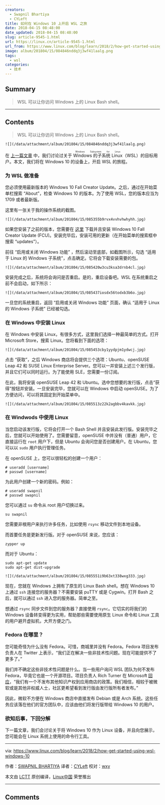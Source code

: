 ```yaml
---
creators:
  - Swapnil Bhartiya
  - CYLeft
title: 如何在 Windows 10 上开启 WSL 之旅
date: 2018-04-15 08:48:00
date_updated: 2018-04-15 08:48:00
slug: article-9545-1.html
url: https://linux.cn/article-9545-1.html
url_from: https://www.linux.com/blog/learn/2018/2/how-get-started-using-wsl-windows-10
image: album/201804/15/084846nddq3j3wf41laalg.png
tags:
  - wsl
categories:
  - 技术
---
```


## Summary

> WSL 可以让你访问 Windows 上的 Linux Bash shell。

***

<!-- more -->

## Contents

> 
> WSL 可以让你访问 Windows 上的 Linux Bash shell。
> 
> 
> 

`![](/data/attachment/album/201804/15/084846nddq3j3wf41laalg.png)`

在 [上一篇文章](https://www.linux.com/blog/learn/2018/2/windows-subsystem-linux-bridge-between-two-platforms) 中，我们讨论过关于 <ruby> Windows 的子系统 Linux <rt>  Windows Subsystem for Linux </rt></ruby>（WSL）的目标用户。本文，我们将在 Windows 10 的设备上，开启 WSL 的旅程。

### 为 WSL 做准备

您必须使用最新版本的 Windows 10 Fall Creator Update。之后，通过在开始菜单栏搜索 “About”，检查 Windows 10 的版本。为了使用 WSL，您的版本应当为 1709 或者最新版。

这里有一张关于我的操作系统的截图。

`![](/data/attachment/album/201804/15/085355b9rvx4vvhvhwhyhh.jpg)`

如果您安装了之前的版本，您需要在 [这里](https://www.microsoft.com/en-us/software-download/windows10) 下载并且安装 Windows 10 Fall Creator Update (FCU)。安装完毕后，安装可用的更新（在开始菜单的搜索框中搜索 “updates”）。

前往 “启用或关闭 Windows 功能” ，然后滚动至底部，如截图所示，勾选 “适用于 Linux 的 Windows 子系统”，点击确定。它将会下载安装需要的包。

`![](/data/attachment/album/201804/15/085420w3cu3ksa3drnb4cl.jpg)`

安装完成之后，系统将会询问是否重启。是的，重启设备吧。WSL 在系统重启之前不会启动，如下所示：

`![](/data/attachment/album/201804/15/085437iosdx56todxb3b6o.jpg)`

一旦您的系统重启，返回 “启用或关闭 Windows 功能” 页面，确认 “适用于 Linux 的 Windows 子系统” 已经被勾选。

### 在 Windows 中安装 Linux

在 Windows 中安装 Linux，有很多方式，这里我们选择一种最简单的方式。打开 Microsoft Store，搜索 Linux。您将看到下面的选项：

`![](/data/attachment/album/201804/15/085453cby1yydpjm1ydwcj.jpg)`

点击 “获取”，之后 Windows 商店将会提供三个选项：Ubuntu、openSUSE Leap 42 和 SUSE Linux Enterprise Server。您可以一并安装上述三个发行版，并且它们可以同时运行。为了能使用 SLE，您需要一份订阅。

在此，我将安装 openSUSE Leap 42 和 Ubuntu。选中您想要的发行版，点击“获得”按钮并安装。一旦安装完毕，您就可以在 Windows 中启动 openSUSE。为了方便访问，可以将其固定到开始菜单中。

`![](/data/attachment/album/201804/15/085513z22k2agbbv4kavkk.jpg)`

### 在 Windwods 中使用 Linux

当您启动该发行版，它将会打开一个 Bash Shell 并且安装此发行版。安装完毕之后，您就可以开始使用了。您需要留意，openSUSE 中并没有（普通）用户，它直接运行在 `root` 用户下，但是 Ubuntu 会询问您是否创建用户。在 Ubuntu，您可以以 `sudo` 用户执行管理任务。

在 openSUSE 上，您可以很轻松的创建一个用户：

```shell
# useradd [username]
# passwd [username]
```

为此用户创建一个新的密码。例如：

```shell
# useradd swapnil
# passwd swapnil
```

您可以通过 `su` 命令从 root 用户切换过来。

```shell
su swapnil
```

您需要非根用户来执行许多任务，比如使用 `rsync` 移动文件到本地设备。

而首要任务是更新发行版。对于 openSUSE 来说，您应该：

```shell
zypper up
```

而对于 Ubuntu：

```shell
sudo apt-get update
sudo apt-get dist-upgrade
```

`![](/data/attachment/album/201804/15/085551i9b63xt338wxg333.jpg)`

现在，您就在 Windows 上拥有了原生的 Linux Bash shell。想在 Windows 10 上通过 `ssh` 连接您的服务器？不需要安装 puTTY 或是 Cygwin。打开 Bash 之后，就可以通过 `ssh` 进入您的服务器。简单之至。

想通过 `rsync` 同步文件到您的服务器？直接使用 `rsync`。它切实的将我们的 Windows 设备转变得更为实用，帮助那些需要使用原生 Linux 命令和 Linux 工具的用户避开虚拟机，大开方便之门。

### Fedora 在哪里？

您可能奇怪为什么没有 Fedora。可惜，商城里并没有 Fedora。Fedora 项目发布负责人在 Twitter 上表示，“我们正在解决一些非技术性问题。现在可能提供不了更多了。”

我们并不确定这些非技术性问题是什么。当一些用户询问 WSL 团队为何不发布 Fedora，毕竟它也是一个开源项目。项目负责人 Rich Turner 在 Microsoft [回应](https://github.com/Microsoft/WSL/issues/2584)，“我们有一个不发布其他知识产权到应用商店的政策。我们相信，相较于被微软或是其他非权威人士，社区更希望看到发行版由发行版所有者发布。”

因此，微软不方便在 Windows 商店中直接发布 Debian 或是 Arch 系统。这些任务应该落在他们的官方团队中，应该由他们将发行版带给 Windows 10 的用户。

### 欲知后事，下回分解

下一篇文章，我们会讨论关于将 Windows 10 作为 Linux 设备，并且向您展示，您可能会在 Linux 系统上使用的命令行工具。

---

via: <https://www.linux.com/blog/learn/2018/2/how-get-started-using-wsl-windows-10>

作者：[SWAPNIL BHARTIYA](https://www.linux.com/users/arnieswap) 译者：[CYLeft](https://github.com/CYLeft) 校对：[wxy](https://github.com/wxy)

本文由 [LCTT](https://github.com/LCTT/TranslateProject) 原创编译，[Linux中国](https://linux.cn/) 荣誉推出

***

## Comments
